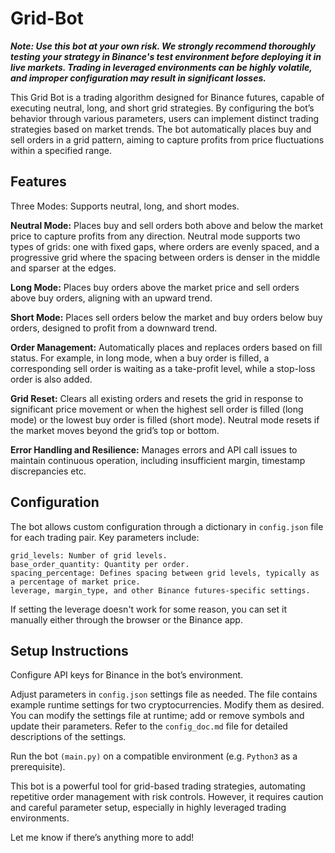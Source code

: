 # Grid-Bot

***Note: Use this bot at your own risk. We strongly recommend thoroughly testing your strategy in Binance's test environment before deploying it in live markets. Trading in leveraged environments can be highly volatile, and improper configuration may result in significant losses.***

This Grid Bot is a trading algorithm designed for Binance futures, capable of executing neutral, long, and short grid strategies. By configuring the bot’s behavior through various parameters, users can implement distinct trading strategies based on market trends. The bot automatically places buy and sell orders in a grid pattern, aiming to capture profits from price fluctuations within a specified range.

## Features
Three Modes: Supports neutral, long, and short modes.

**Neutral Mode:** Places buy and sell orders both above and below the market price to capture profits from any direction. Neutral mode supports two types of grids: one with fixed gaps, where orders are evenly spaced, and a progressive grid where the spacing between orders is denser in the middle and sparser at the edges.

**Long Mode:** Places buy orders above the market price and sell orders above buy orders, aligning with an upward trend.

**Short Mode:** Places sell orders below the market and buy orders below buy orders, designed to profit from a downward trend.

**Order Management:** Automatically places and replaces orders based on fill status. For example, in long mode, when a buy order is filled, a corresponding sell order is waiting as a take-profit level, while a stop-loss order is also added.

**Grid Reset:** Clears all existing orders and resets the grid in response to significant price movement or when the highest sell order is filled (long mode) or the lowest buy order is filled (short mode). Neutral mode resets if the market moves beyond the grid’s top or bottom.

**Error Handling and Resilience:** Manages errors and API call issues to maintain continuous operation, including insufficient margin, timestamp discrepancies etc.

## Configuration
The bot allows custom configuration through a dictionary in ```config.json``` file for each trading pair. Key parameters include:
```
grid_levels: Number of grid levels.
base_order_quantity: Quantity per order.
spacing_percentage: Defines spacing between grid levels, typically as a percentage of market price.
leverage, margin_type, and other Binance futures-specific settings.
```
If setting the leverage doesn't work for some reason, you can set it manually either through the browser or the Binance app.

## Setup Instructions
Configure API keys for Binance in the bot’s environment.

Adjust parameters in ```config.json``` settings file as needed. The file contains example runtime settings for two cryptocurrencies. Modify them as desired. You can modify the settings file at runtime; add or remove symbols and update their parameters. Refer to the ```config_doc.md``` file for detailed descriptions of the settings.

Run the bot ```(main.py)``` on a compatible environment (e.g. ```Python3``` as a prerequisite).

This bot is a powerful tool for grid-based trading strategies, automating repetitive order management with risk controls. However, it requires caution and careful parameter setup, especially in highly leveraged trading environments.

Let me know if there’s anything more to add!
